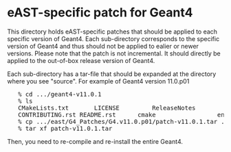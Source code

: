 # eAST-specific patch for Geant4

This directory holds eAST-specific patches that should be applied to each specific version of Geant4.
Each sub-directory corresponds to the specific version of Geant4 and thus should not be applied to ealier or newer versions.
Please note that the patch is not incremental. It should directly be applied to the out-of-box release version of Geant4.

Each sub-directory has a tar-file that should be expanded at the directory where you see "source". For example of Geant4 version 11.0.p01

<pre>
   % cd .../geant4-v11.0.1
   % ls
   CMakeLists.txt		LICENSE			ReleaseNotes		config			   examples		
   CONTRIBUTING.rst	README.rst		cmake			      environments		source
   % cp .../east/G4_Patches/G4.v11.0.p01/patch-v11.0.1.tar .
   % tar xf patch-v11.0.1.tar
</pre>

Then, you need to re-compile and re-install the entire Geant4.

